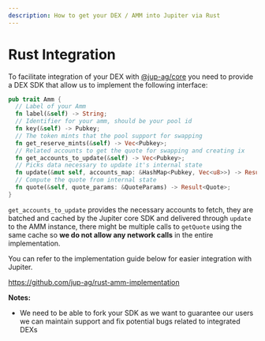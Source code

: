 ```yaml
---
description: How to get your DEX / AMM into Jupiter via Rust
---
```

# Rust Integration

To facilitate integration of your DEX with [@jup-ag/core](https://www.npmjs.com/package/@jup-ag/core) you need to provide a DEX SDK that allow us to implement the following interface:

```rust
pub trait Amm {
  // Label of your Amm
  fn label(&self) -> String;
  // Identifier for your amm, should be your pool id
  fn key(&self) -> Pubkey;
  // The token mints that the pool support for swapping
  fn get_reserve_mints(&self) -> Vec<Pubkey>;
  // Related accounts to get the quote for swapping and creating ix
  fn get_accounts_to_update(&self) -> Vec<Pubkey>;
  // Picks data necessary to update it's internal state
  fn update(&mut self, accounts_map: &HashMap<Pubkey, Vec<u8>>) -> Result<()>;
  // Compute the quote from internal state
  fn quote(&self, quote_params: &QuoteParams) -> Result<Quote>;
}
```

`get_accounts_to_update` provides the necessary accounts to fetch, they are batched and cached by the Jupiter core SDK and delivered through `update` to the AMM instance, there might be multiple calls to `getQuote` using the same cache so **we do not allow any network calls** in the entire implementation.

You can refer to the implementation guide below for easier integration with Jupiter.

https://github.com/jup-ag/rust-amm-implementation

**Notes:**
- We need to be able to fork your SDK as we want to guarantee our users we can maintain support and fix potential bugs related to integrated DEXs